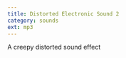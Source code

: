 ```yaml
---
title: Distorted Electronic Sound 2
category: sounds
ext: mp3
---
```

A creepy distorted sound effect